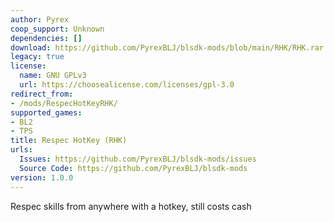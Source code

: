 ```yaml
---
author: Pyrex
coop_support: Unknown
dependencies: []
download: https://github.com/PyrexBLJ/blsdk-mods/blob/main/RHK/RHK.rar
legacy: true
license:
  name: GNU GPLv3
  url: https://choosealicense.com/licenses/gpl-3.0
redirect_from:
- /mods/RespecHotKeyRHK/
supported_games:
- BL2
- TPS
title: Respec HotKey (RHK)
urls:
  Issues: https://github.com/PyrexBLJ/blsdk-mods/issues
  Source Code: https://github.com/PyrexBLJ/blsdk-mods
version: 1.0.0
---
```

Respec skills from anywhere with a hotkey, still costs cash
